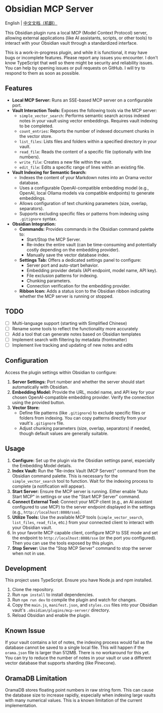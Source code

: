 # Obsidian MCP Server

English | [中文文档（机翻）](README_zh-CN.md)

This Obsidian plugin runs a local MCP (Model Context Protocol) server, allowing external applications (like AI assistants, scripts, or other tools) to interact with your Obsidian vault through a standardized interface.

This is a work-in-progress plugin, and while it is functional, it may have bugs or incomplete features. Please report any issues you encounter. I don't know TypeScript that well so there might be security and reliability issues. You can help by opening issues or pull requests on GitHub. I will try to respond to them as soon as possible.

## Features

- **Local MCP Server:** Runs an SSE-based MCP server on a configurable port.
- **Vault Interaction Tools:** Exposes the following tools via the MCP server:
  - `simple_vector_search`: Performs semantic search across indexed notes in your vault using vector embeddings. Requires vault indexing to be completed.
  - `count_entries`: Reports the number of indexed document chunks in the vector store.
  - `list_files`: Lists files and folders within a specified directory in your vault.
  - `read_file`: Reads the content of a specific file (optionally with line numbers).
  - `write_file`: Creates a new file within the vault.
  - `edit_file`: Edits a specific range of lines within an existing file.
- **Vault Indexing for Semantic Search:**
  - Indexes the content of your Markdown notes into an Orama vector database.
  - Uses a configurable OpenAI-compatible embedding model (e.g., OpenAI, local Ollama models via compatible endpoints) to generate embeddings.
  - Allows configuration of text chunking parameters (size, overlap, separators).
  - Supports excluding specific files or patterns from indexing using `.gitignore` syntax.
- **Obsidian Integration:**
  - **Commands:** Provides commands in the Obsidian command palette to:
    - Start/Stop the MCP Server.
    - Re-index the entire vault (can be time-consuming and potentially costly depending on the embedding provider).
    - Manually save the vector database index.
  - **Settings Tab:** Offers a dedicated settings panel to configure:
    - Server port and auto-start behavior.
    - Embedding provider details (API endpoint, model name, API key).
    - File exclusion patterns for indexing.
    - Chunking parameters.
    - Connection verification for the embedding provider.
  - **Ribbon Icon:** Adds a status icon to the Obsidian ribbon indicating whether the MCP server is running or stopped.

## TODO

- [ ] Multi-language support (starting with Simplified Chinese)
- [ ] Rename some tools to reflect the functionality more accurately
- [ ] Add a tool that can generate notes based on Obsidian templates
- [ ] Implement search with filtering by metadata (frontmatter)
- [ ] Implement live tracking and updating of new notes and edits

## Configuration

Access the plugin settings within Obsidian to configure:

1. **Server Settings:** Port number and whether the server should start automatically with Obsidian.
2. **Embedding Model:** Provide the URL, model name, and API key for your chosen OpenAI-compatible embedding provider. Verify the connection using the provided button.
3. **Vector Store:**
    - Define file patterns (like `.gitignore`) to exclude specific files or folders from indexing. You can copy patterns directly from your vault's `.gitignore` file.
    - Adjust chunking parameters (size, overlap, separators) if needed, though default values are generally suitable.

## Usage

1. **Configure:** Set up the plugin via the Obsidian settings panel, especially the Embedding Model details.
2. **Index Vault:** Run the "Re-index Vault (MCP Server)" command from the Obsidian command palette. This is necessary for the `simple_vector_search` tool to function. Wait for the indexing process to complete (a notification will appear).
3. **Start Server:** Ensure the MCP server is running. Either enable "Auto Start MCP" in settings or use the "Start MCP Server" command.
4. **Connect External Tool:** Connect your MCP client (e.g., an AI assistant configured to use MCP) to the server endpoint displayed in the settings (e.g., `http://localhost:8080/sse`).
5. **Utilize Tools:** Use the available MCP tools (`simple_vector_search`, `list_files`, `read_file`, etc.) from your connected client to interact with your Obsidian vault.
6. In your favorite MCP capable client, configure MCP to SSE mode and set the endpoint to `http://localhost:8080/sse` (or the port you configured). Then you can use the tools exposed by this plugin.
7. **Stop Server:** Use the "Stop MCP Server" command to stop the server when not in use.

## Development

This project uses TypeScript. Ensure you have Node.js and npm installed.

1. Clone the repository.
2. Run `npm install` to install dependencies.
3. Run `npm run dev` to compile the plugin and watch for changes.
4. Copy the `main.js`, `manifest.json`, and `styles.css` files into your Obsidian vault's `.obsidian/plugins/mcp-server/` directory.
5. Reload Obsidian and enable the plugin.

## Known Issue

If your vault contains a lot of notes, the indexing process would fail as the database cannot be saved to a single local file. This will happen if the `orama.json` file is larger than 512MB. There is no workaround for this yet. You can try to reduce the number of notes in your vault or use a different vector database that supports sharding (like Pinecone).

## OramaDB Limitation

OramaDB stores floating point numbers in raw string form. This can cause the database size to increase rapidly, especially when indexing large vaults with many numerical values. This is a known limitation of the current implementation.